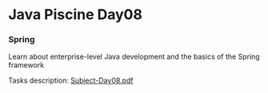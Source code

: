 # Java Piscine Day08

### Spring

Learn about enterprise-level Java development and the basics
of the Spring framework

Tasks description: [Subject-Day08.pdf](Subject-Day08.pdf)
